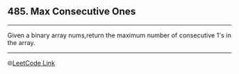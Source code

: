 ## 485. Max Consecutive Ones
---
Given a binary array nums,return the maximum number of consecutive 1's in the array.

---
🌐[LeetCode Link](https://leetcode.com/problems/max-consecutive-ones/)